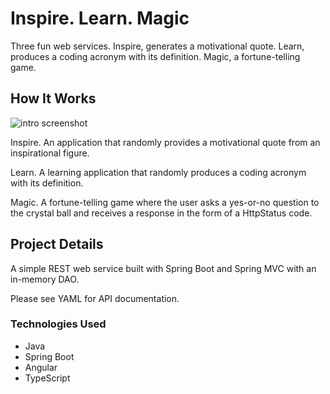 # Inspire. Learn. Magic

Three fun web services. Inspire, generates a motivational quote. Learn, produces a coding acronym with its definition.  Magic, a fortune-telling game.

## How It Works

![intro screenshot](/images/main.png)

Inspire. An application that randomly provides a motivational quote from an inspirational figure.

Learn. A learning application that randomly produces a coding acronym with its definition.

Magic. A fortune-telling game where the user asks a yes-or-no question to the crystal ball and receives a response in the form of a HttpStatus code.

## Project Details

A simple REST web service built with Spring Boot and Spring MVC with an in-memory DAO.

Please see YAML for API documentation.

### Technologies Used
* Java
* Spring Boot
* Angular
* TypeScript
